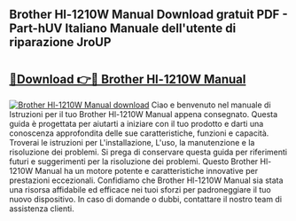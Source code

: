 ## Brother Hl-1210W Manual Download gratuit PDF - Part-hUV Italiano Manuale dell'utente di riparazione JroUP

# <h2><a href="http://dfbny79.blite.top/?on=Brother+Hl-1210W+Manual">🔗Download 👉🔴 Brother Hl-1210W Manual</a></h2>

[![Brother Hl-1210W Manual download](https://i.imgur.com/lujVjoI.png)](http://dfbny79.blite.top/?on=Brother+Hl-1210W+Manual)
Ciao e benvenuto nel manuale di Istruzioni per il tuo Brother Hl-1210W Manual appena consegnato. Questa guida è progettata per aiutarti a iniziare con il tuo prodotto e darti una conoscenza approfondita delle sue caratteristiche, funzioni e capacità. Troverai le istruzioni per L'installazione, L'uso, la manutenzione e la risoluzione dei problemi. Si prega di conservare questa guida per riferimenti futuri e suggerimenti per la risoluzione dei problemi. Questo Brother Hl-1210W Manual ha un motore potente e caratteristiche innovative per prestazioni eccezionali. Confidiamo che Brother Hl-1210W Manual sia stata una risorsa affidabile ed efficace nei tuoi sforzi per padroneggiare il tuo nuovo dispositivo. In caso di domande o dubbi, contattare il nostro team di assistenza clienti.
